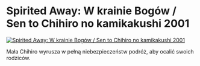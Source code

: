 Spirited Away: W krainie Bogów / Sen to Chihiro no kamikakushi 2001 
=============
[![Spirited Away: W krainie Bogów / Sen to Chihiro no kamikakushi 2001 ](http://vidos.pl/images/player.gif)](http://vidos.pl/spirited-away-w-krainie-bogow-sen-to-chihiro-no-kamikakushi-2001)

 Mała Chihiro wyrusza w pełną niebezpieczeństw podróż, aby ocalić swoich rodziców.
